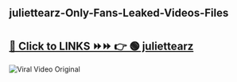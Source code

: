 
 ## juliettearz-Only-Fans-Leaked-Videos-Files

# <h2><a href="https://mediaupload.pro?juliettearz">🔗 Click to LINKS ⏩⏩ 👉 🟢 juliettearz </a></h2>

<a href="https://mediaupload.pro?juliettearz" rel="nofollow" data-target="animated-image.originalLink"><img src="https://i.ibb.co.com/xMMVF88/686577567.gif" alt="Viral Video Original" style="max-width: 100%; display: inline-block;" data-target="animated-image.originalImage"></a>